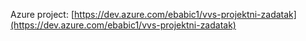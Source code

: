 Azure project: [https://dev.azure.com/ebabic1/vvs-projektni-zadatak](https://dev.azure.com/ebabic1/vvs-projektni-zadatak)
